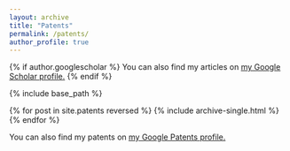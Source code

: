 ```yaml
---
layout: archive
title: "Patents"
permalink: /patents/
author_profile: true
---
```


{% if author.googlescholar %}
You can also find my articles on <u><a href="{{author.googlescholar}}">my Google Scholar profile</a>.</u>
{% endif %}

{% include base_path %}

{% for post in site.patents reversed %}
  {% include archive-single.html %}
{% endfor %}

You can also find my patents on <u><a href="https://patents.google.com/?inventor=cameron+martino&oq=cameron+martino">my Google Patents profile</a>.</u>
